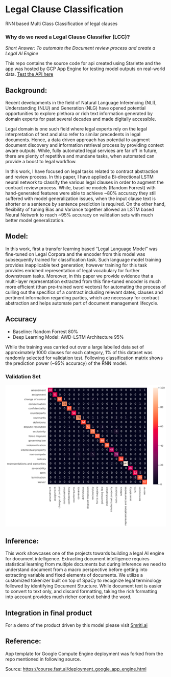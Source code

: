 # Legal Clause Classification
RNN based Multi Class Classification of legal clauses


### Why do we need a Legal Clause Classifier (LCC)?

*Short Answer: To automate the Document review process and create a Legal AI Engine*

This repo contains the source code for api created using Starlette and the app was hosted by GCP App Engine for testing model outputs on real-world data. [Test the API here](https://pensieve-gcp.appspot.com/)

## Background:
Recent developments in the field of Natural Language Inferencing (NLI), Understanding (NLU) and Generation (NLG) have opened potential opportunities to explore plethora or rich text information generated by domain experts for past several decades and made digitally accessible.

Legal domain is one such field where legal experts rely on the legal interpretation of text and also refer to similar precedents in legal documents. Hence, a data driven approach has potential to augment document discovery and information retrieval process by providing context aware outputs. While, fully automated legal services are far off in future, there are plenty of repetitive and mundane tasks, when automated can provide a boost to legal workflow.

In this work, I have focused on legal tasks related to contract abstraction and review process. In this paper, I have applied a Bi-directional LSTM neural network to classify the various legal clauses in order to augment the contract review process. While, baseline models (Random Forrest) with hand-generated features were able to achieve ~80% accuracy they still suffered with model generalization issues, when the input clause text is shorter or a sentence by sentence prediction is required. On the other hand, flexibility of tuning Bias and Variance together allowed an LSTM based Neural Network to reach ~95% accuracy on validation sets with much better model generalization.

## Model:
In this work, first a transfer learning based “Legal Language Model” was fine-tuned on Legal Corpora and the encoder from this model was subsequently trained for classification task. Such language model training provides inapplicable text generation; however training for this task provides enriched representation of legal vocabulary for further downstream tasks. Moreover, in this paper we provide evidence that a multi-layer representation extracted from this fine-tuned encoder is much more efficient (than pre-trained word vectors) for automating the process of culling out the specifics of a contract including relevant dates, clauses and pertinent information regarding parties, which are necessary for contract abstraction and helps automate part of document management lifecycle.

## Accuracy

- Baseline: Random Forrest 80%
- Deep Learning Model: AWD-LSTM Architecture 95%


While the training was carried out over a large labelled data set of approximately 1000 clauses for each category, 1% of this dataset was randomly selected for validation test. Following classification matrix shows the prediction power (~95% accuracy) of the RNN model.

### Validation Set
![](./RNN-AWD_LSTM_training.png)

## Inference:

This work showcases one of the projects towards building a legal AI engine for document intelligence.  Extracting document intelligence requires statistical learning from multiple documents but during inference we need to understand document from a macro perspective before getting into extracting variable and fixed elements of documents. We utilize a customized tokenizer built on top of SpaCy to recognize legal terminology followed by identifying Document Structure. While document text is easier to convert to text only, and discard formatting, taking the rich formatting into account provides much richer context behind the word.


## Integration in final product
For a demo of the product driven by this model please visit [Smriti.ai](https://www.smriti.ai)

## Reference:
App template for Google Compute Engine deployment was forked from the repo mentioned in following source.

Source: https://course.fast.ai/deployment_google_app_engine.html

